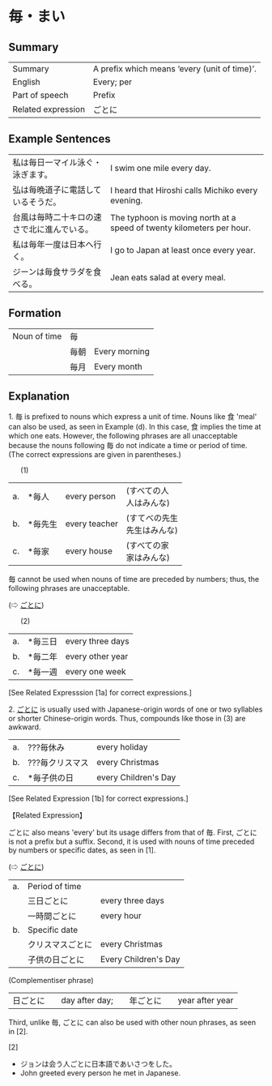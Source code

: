 # 毎・まい

## Summary

<table><tr>   <td>Summary</td>   <td>A prefix which means ‘every (unit of time)’.</td></tr><tr>   <td>English</td>   <td>Every; per</td></tr><tr>   <td>Part of speech</td>   <td>Prefix</td></tr><tr>   <td>Related expression</td>   <td>ごとに</td></tr></table>

## Example Sentences

<table><tr>   <td>私は毎日一マイル泳ぐ・泳ぎます。</td>   <td>I swim one mile every day.</td></tr><tr>   <td>弘は毎晩道子に電話しているそうだ。</td>   <td>I heard that Hiroshi calls Michiko every evening.</td></tr><tr>   <td>台風は毎時二十キロの速さで北に進んでいる。</td>   <td>The typhoon is moving north at a speed of twenty kilometers per hour.</td></tr><tr>   <td>私は毎年一度は日本へ行く。</td>   <td>I go to Japan at least once every year.</td></tr><tr>   <td>ジーンは毎食サラダを食べる。</td>   <td>Jean eats salad at every meal.</td></tr></table>

## Formation

<table class="table"> <tbody><tr class="tr head"> <td class="td"><span class="bold"><span>Noun of time</span> </span></td> <td class="td"><span class="concept">毎</span><span class="bold"> </span></td> <td class="td"><span>&nbsp;</span></td> </tr> <tr class="tr"> <td class="td"><span>&nbsp;</span></td> <td class="td"><span class="concept">毎</span><span>朝</span> </td> <td class="td"><span>Every    morning</span></td> </tr> <tr class="tr"> <td class="td"><span>&nbsp;</span></td> <td class="td"><span class="concept">毎</span><span>月</span> </td> <td class="td"><span>Every    month</span></td> </tr></tbody></table>

## Explanation

<p>1. <span class="cloze">毎</span> is prefixed to nouns which express a unit of time. Nouns like 食 'meal' can also be used, as seen in Example (d). In this case, 食 implies the time at which one eats. However, the following phrases are all unacceptable because the nouns following <span class="cloze">毎</span> do not indicate a time or period of time. (The correct expressions are given in parentheses.)</p>  <ul>(1)</ul>  <table class="table"> <tbody> <tr class="tr"> <td class="td">a. </td> <td class="td">*<span class="cloze">毎</span>人</td> <td class="td">every person</td> <td class="td">(すべての人<br>人はみんな)</td> </tr> <tr class="tr"> <td class="td">b. </td> <td class="td">*<span class="cloze">毎</span>先生</td> <td class="td">every teacher</td> <td class="td">(すてべの先生<br>先生はみんな)</td> </tr> <tr class="tr"> <td class="td">c. </td> <td class="td">*<span class="cloze">毎</span>家</td> <td class="td">every house</td> <td class="td">(すべての家<br>家はみんな)</td> </tr> </tbody> </table>  <p><span class="cloze">毎</span> cannot be used when nouns of time are preceded by numbers; thus, the following phrases are unacceptable.</p>  <p>(⇨ <a href="#㊦ ごとに">ごとに</a>)</p>  <ul>(2)</ul>  <table class="table"> <tbody> <tr class="tr"> <td class="td">a. </td> <td class="td">*<span class="cloze">毎</span>三日</td> <td class="td">every three days</td> </tr> <tr class="tr"> <td class="td">b. </td> <td class="td">*<span class="cloze">毎</span>二年</td> <td class="td">every other year</td> </tr> <tr class="tr"> <td class="td">c. </td> <td class="td">*<span class="cloze">毎</span>一週</td> <td class="td">every one week</td> </tr> </tbody> </table>  <p>[See Related Expresssion [1a] for correct expressions.]</p>  <p>2. <a href="#㊦ ごとに">ごとに</a> is usually used with Japanese-origin words of one or two syllables or shorter Chinese-origin words. Thus, compounds like those in (3) are awkward.</p>   <table class="table"> <tbody> <tr class="tr"> <td class="td">a. </td> <td class="td">???<span class="cloze">毎</span>休み</td> <td class="td">every holiday</td> </tr> <tr class="tr"> <td class="td">b. </td> <td class="td">???<span class="cloze">毎</span>クリスマス</td> <td class="td">every Christmas</td> </tr> <tr class="tr"> <td class="td">c. </td> <td class="td">*<span class="cloze">毎</span>子供の日</td> <td class="td">every Children's Day</td> </tr> </tbody> </table>  <p>[See Related Expression [1b] for correct expressions.]</p>  <p>【Related Expression】</p>  <p>ごとに also means 'every' but its usage differs from that of <span class="cloze">毎</span>. First, ごとに is not a prefix but a suffix. Second, it is used with nouns of time preceded by numbers or specific dates, as seen in [1].</p>  <p>(⇨ <a href="#㊦ ごとに">ごとに</a>)</p>  <table class="table"> <tbody> <tr class="tr"> <td class="td">a. </td> <td class="td">Period of time</td> <td class="td"></td> </tr> <tr class="tr"> <td class="td"></td> <td class="td">三日ごとに</td> <td class="td">every three days</td> </tr> <tr class="tr"> <td class="td"></td> <td class="td">一時間ごとに</td> <td class="td">every hour</td> </tr> <tr class="tr"> <td class="td">b. </td> <td class="td">Specific date</td> <td class="td"></td> </tr> <tr class="tr"> <td class="td"></td> <td class="td">クリスマスごとに</td> <td class="td">every Christmas</td> </tr> <tr class="tr"> <td class="td"></td> <td class="td">子供の日ごとに</td> <td class="td">Every Children's Day</td> </tr> </tbody> </table>   <p>(Complementiser phrase)</p>  <table class="table"> <tbody> <tr class="tr"> <td class="td">日ごとに　</td> <td class="td">day after day;　</td> <td class="td">年ごとに　</td> <td class="td">year after year</td> </tr> </tbody> </table>  <p>Third, unlike <span class="cloze">毎</span>, ごとに can also be used with other noun phrases, as seen in [2].</p>  <p>[2]</p>  <ul> <li>ジョンは会う人ごとに日本語であいさつをした。</li> <li>John greeted every person he met in Japanese.</li> </ul>

